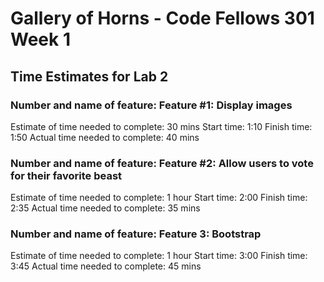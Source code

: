 # Gallery of Horns - Code Fellows 301 Week 1

## Time Estimates for Lab 2

### Number and name of feature: Feature #1: Display images

Estimate of time needed to complete: 30 mins
Start time: 1:10
Finish time: 1:50
Actual time needed to complete: 40 mins

### Number and name of feature: Feature #2: Allow users to vote for their favorite beast

Estimate of time needed to complete: 1 hour
Start time: 2:00
Finish time: 2:35
Actual time needed to complete: 35 mins

### Number and name of feature: Feature 3: Bootstrap

Estimate of time needed to complete: 1 hour
Start time: 3:00
Finish time: 3:45
Actual time needed to complete: 45 mins
